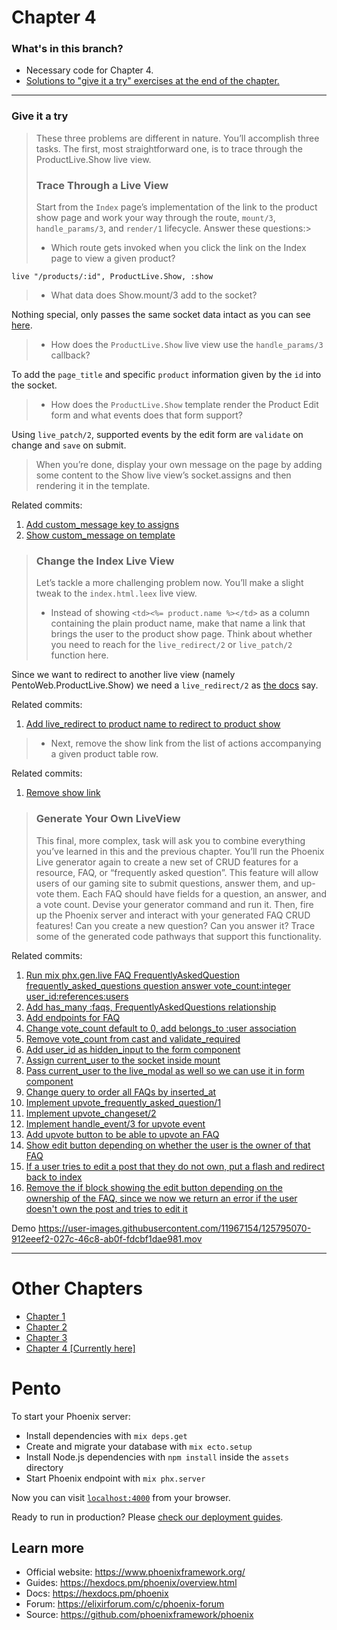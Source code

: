 # Chapter 4

### What's in this branch?

- Necessary code for Chapter 4.
- [Solutions to "give it a try" exercises at the end of the chapter.](https://github.com/andreyuhai/programming-phoenix-liveview/tree/chapter4#give-it-a-try)

---

### Give it a try

> These three problems are different in nature. You’ll accomplish three tasks. The first, most straightforward one, is to trace through the ProductLive.Show live view.
> ### Trace Through a Live View
> Start from the `Index` page’s implementation of the link to the product show page and work your way through the route, `mount/3`, `handle_params/3`, and `render/1` lifecycle. Answer these questions:>
> - Which route gets invoked when you click the link on the Index page to view a given product?

`live "/products/:id", ProductLive.Show, :show`

> - What data does Show.mount/3 add to the socket?

Nothing special, only passes the same socket data intact as you can see [here](https://github.com/andreyuhai/programming-phoenix-liveview/blob/chapter4/lib/pento_web/live/product_live/show.ex#L6-L9).

> - How does the `ProductLive.Show` live view use the `handle_params/3` callback?

To add the `page_title` and specific `product` information given by the `id` into the socket.

> - How does the `ProductLive.Show` template render the Product Edit form and what events does that form support?

Using `live_patch/2`, supported events by the edit form are `validate` on change and `save` on submit.

> When you’re done, display your own message on the page by adding some content to the Show live view’s socket.assigns and then rendering it in the template.

Related commits: 
1. [Add custom_message key to assigns](https://github.com/andreyuhai/programming-phoenix-liveview/commit/753b44321c0de10e9ee74722d2e55047dca47499)
2. [Show custom_message on template](https://github.com/andreyuhai/programming-phoenix-liveview/commit/1d8e1e94ae7d16d0b55c076ee6a07548f37ddeec)

> ### Change the Index Live View
> Let’s tackle a more challenging problem now. You’ll make a slight tweak to the `index.html.leex` live view.
>
> - Instead of showing `<td><%= product.name %></td>` as a column containing the plain product name, make that name a link that brings the user to the product show page. Think about whether you need to reach for the `live_redirect/2` or `live_patch/2` function here.

Since we want to redirect to another live view (namely PentoWeb.ProductLive.Show) we need a `live_redirect/2` as [the docs](https://hexdocs.pm/phoenix_live_view/Phoenix.LiveView.Helpers.html#live_patch/2) say.

Related commits:
1. [Add live_redirect to product name to redirect to product show](https://github.com/andreyuhai/programming-phoenix-liveview/commit/8aecb360b972da09fad5aaecbd7f6f607ebec88f) 

> - Next, remove the show link from the list of actions accompanying a given product table row.

Related commits:
1. [Remove show link](https://github.com/andreyuhai/programming-phoenix-liveview/commit/9201c477c36cfaf2d44929f6450ba625cf43175d)



> ### Generate Your Own LiveView
> This final, more complex, task will ask you to combine everything you’ve learned in this and the previous chapter. You’ll run the Phoenix Live generator again to create a new set of CRUD features for a resource, FAQ, or “frequently asked question”. This feature will allow users of our gaming site to submit questions, answer them, and up-vote them. Each FAQ should have fields for a question, an answer, and a vote count. Devise your generator command and run it. Then, fire up the Phoenix server and interact with your generated FAQ CRUD features! Can you create a new question? Can you answer it? Trace some of the generated code pathways that support this functionality.

Related commits:
1. [Run mix phx.gen.live FAQ FrequentlyAskedQuestion frequently_asked_questions question answer vote_count:integer user_id:references:users](https://github.com/andreyuhai/programming-phoenix-liveview/commit/0638aa998a89f6ce116d27f2744b94210eb5b5f5)
2. [Add has_many :faqs, FrequentlyAskedQuestions relationship](https://github.com/andreyuhai/programming-phoenix-liveview/commit/ca11d21cbd66e5621ddb2d90b167adb90c8a9db7)
3. [Add endpoints for FAQ](https://github.com/andreyuhai/programming-phoenix-liveview/commit/ad355b60451f66d820fcb322455c7f6e7f24a127)
4. [Change vote_count default to 0, add belongs_to :user association](https://github.com/andreyuhai/programming-phoenix-liveview/commit/e1a8f0be339abd16eacb8b62dba3fdd8091ccc23)
5. [Remove vote_count from cast and validate_required](https://github.com/andreyuhai/programming-phoenix-liveview/commit/b90bb97777f897230ae289906a0a12a23b4e0d94)
6. [Add user_id as hidden_input to the form component](https://github.com/andreyuhai/programming-phoenix-liveview/commit/73d8b3d3b14063aad912d5073a612824cb3e43c5)
7. [Assign current_user to the socket inside mount](https://github.com/andreyuhai/programming-phoenix-liveview/commit/7f5a1d0630648223e84f3a4829ffa65cabd06cf9)
8. [Pass current_user to the live_modal as well so we can use it in form component](https://github.com/andreyuhai/programming-phoenix-liveview/commit/788ee4559d84513bec5b7cc2ed74ae0f22fe325b)
9. [Change query to order all FAQs by inserted_at](https://github.com/andreyuhai/programming-phoenix-liveview/commit/4959fd3d3c6af82897f10e17b73bd3d8842d3b59)
10. [Implement upvote_frequently_asked_question/1](https://github.com/andreyuhai/programming-phoenix-liveview/commit/7be5359cff749a281ffc252d553081b5fc3fe656)
11. [Implement upvote_changeset/2](https://github.com/andreyuhai/programming-phoenix-liveview/commit/f11429e5c190091609f46ba5ecf4164f0b4390d8)
12. [Implement handle_event/3 for upvote event](https://github.com/andreyuhai/programming-phoenix-liveview/commit/6af8149dc5ee9303b7e2ef450a28abc20c42ee19)
13. [Add upvote button to be able to upvote an FAQ](https://github.com/andreyuhai/programming-phoenix-liveview/commit/2ada86f803631e27ee9c0f0150dc378c9bf44bd8)
14. [Show edit button depending on whether the user is the owner of that FAQ](https://github.com/andreyuhai/programming-phoenix-liveview/commit/92e6561f10030054444a6b7d4fdeffda52573d05)
15. [If a user tries to edit a post that they do not own, put a flash and redirect back to index](https://github.com/andreyuhai/programming-phoenix-liveview/commit/f1b85fe04c637b0577f05e25051d390633a837ec)
16. [Remove the if block showing the edit button depending on the ownership of the FAQ, since we now we return an error if the user doesn't own the post and tries to edit it](https://github.com/andreyuhai/programming-phoenix-liveview/commit/40930df5ccb8498758998d24e740853b33b0f700)


Demo
https://user-images.githubusercontent.com/11967154/125795070-912eeef2-027c-46c8-ab0f-fdcbf1dae981.mov

---

# Other Chapters

- [Chapter 1](https://github.com/andreyuhai/programming-phoenix-liveview/tree/chapter1)
- [Chapter 2](https://github.com/andreyuhai/programming-phoenix-liveview/tree/chapter2)
- [Chapter 3](https://github.com/andreyuhai/programming-phoenix-liveview/tree/chapter3)
- [Chapter 4 [Currently here]](https://github.com/andreyuhai/programming-phoenix-liveview/tree/chapter4)

# Pento

To start your Phoenix server:

  * Install dependencies with `mix deps.get`
  * Create and migrate your database with `mix ecto.setup`
  * Install Node.js dependencies with `npm install` inside the `assets` directory
  * Start Phoenix endpoint with `mix phx.server`

Now you can visit [`localhost:4000`](http://localhost:4000) from your browser.

Ready to run in production? Please [check our deployment guides](https://hexdocs.pm/phoenix/deployment.html).

## Learn more

  * Official website: https://www.phoenixframework.org/
  * Guides: https://hexdocs.pm/phoenix/overview.html
  * Docs: https://hexdocs.pm/phoenix
  * Forum: https://elixirforum.com/c/phoenix-forum
  * Source: https://github.com/phoenixframework/phoenix
